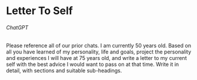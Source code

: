 # Letter To Self

###### ChatGPT

Please reference all of our prior chats. I am currently 50 years old. Based on all you have learned of my personality, life and goals, project the personality and experiences I will have at 75 years old, and write a letter to my current self with the best advice I would want to pass on at that time. Write it in detail, with sections and suitable sub-headings.
